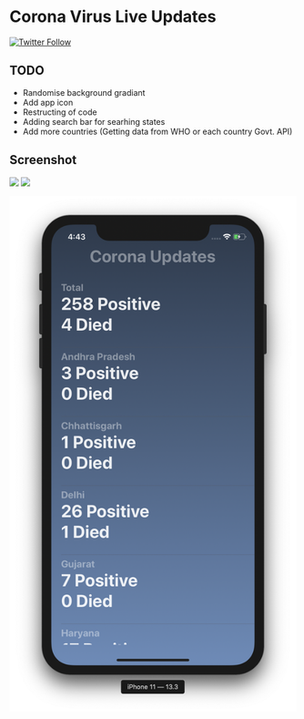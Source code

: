 # Corona Virus Live Updates

[![Twitter Follow](https://img.shields.io/twitter/follow/spapinwar?style=social)](https://twitter.com/spapinwar)

## TODO 
 - Randomise background gradiant
 - Add app icon
 - Restructing of code
 - Adding search bar for searhing states
 - Add more countries (Getting data from WHO or each country Govt. API)

## Screenshot

![](https://img.shields.io/badge/Xcode-11.3.1-blue) ![](https://img.shields.io/badge/Swift-5.1-orange)

![](./app.png)
